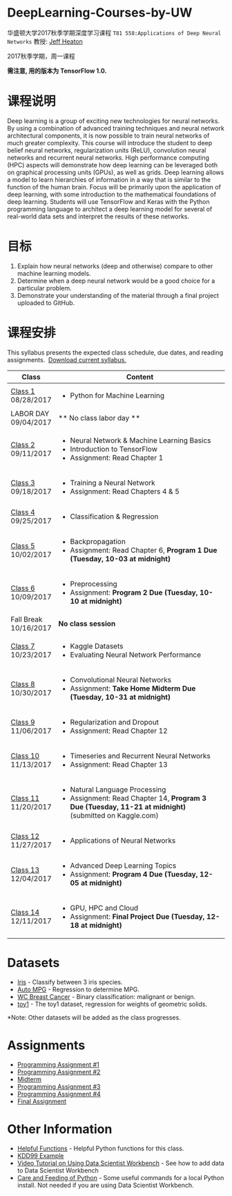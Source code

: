 # DeepLearning-Courses-by-UW
华盛顿大学2017秋季学期深度学习课程 `T81 558:Applications of Deep Neural Networks` 
教授: [Jeff Heaton](https://sites.wustl.edu/jeffheaton/)

2017秋季学期，周一课程

**需注意, 用的版本为 TensorFlow 1.0.**

# 课程说明

Deep learning is a group of exciting new technologies for neural networks. By using a 
combination of advanced training techniques and neural network architectural components, it 
is now possible to train neural networks of much greater complexity. This course will 
introduce the student to deep belief neural networks, regularization units (ReLU), 
convolution neural networks and recurrent neural networks. High performance computing 
(HPC) aspects will demonstrate how deep learning can be leveraged both on graphical 
processing units (GPUs), as well as grids. Deep learning allows a model to learn 
hierarchies of information in a way that is similar to the function of the human brain. 
Focus will be primarily upon the application of deep learning, with some introduction to 
the mathematical foundations of deep learning. Students will use TensorFlow and Keras with
the Python programming language to architect a deep learning model for several of real-world 
data sets and interpret the results of these networks.

# 目标

1. Explain how neural networks (deep and otherwise) compare to other machine learning models. 
2. Determine when a deep neural network would be a good choice for a particular problem.
3. Demonstrate your understanding of the material through a final project uploaded to GitHub.

# 课程安排
This syllabus presents the expected class schedule, due dates, and reading assignments.  [Download current syllabus.](https://raw.githubusercontent.com/jeffheaton/t81_558_deep_learning/master/pdf/t81_558_spring2017_fall.pdf)

Class|Content
---|---
[Class 1](https://github.com/jeffheaton/t81_558_deep_learning/blob/master/t81_558_class1_intro_python.ipynb)<br>08/28/2017 | <ul><li>Python for Machine Learning</ul>
LABOR DAY<br>09/04/2017 | ** No class labor day **
[Class 2](https://github.com/jeffheaton/t81_558_deep_learning/blob/master/t81_558_class2_tensor_flow.ipynb)<br>09/11/2017 | <ul><li>Neural Network & Machine Learning Basics<li>Introduction to TensorFlow<li>Assignment: Read Chapter 1</ul>
[Class 3](https://github.com/jeffheaton/t81_558_deep_learning/blob/master/t81_558_class3_training.ipynb)<br>09/18/2017 | <ul><li>Training a Neural Network<li>Assignment: Read Chapters 4 & 5</ul>
[Class 4](https://github.com/jeffheaton/t81_558_deep_learning/blob/master/t81_558_class4_class_reg.ipynb)<br>09/25/2017 | <ul><li>Classification & Regression</ul>
[Class 5](https://github.com/jeffheaton/t81_558_deep_learning/blob/master/t81_558_class5_backpropagation.ipynb)<br>10/02/2017 | <ul><li>Backpropagation<li>Assignment: Read Chapter 6, <b>Program 1 Due (Tuesday, 10-03 at midnight)</b></ul>
[Class 6](https://github.com/jeffheaton/t81_558_deep_learning/blob/master/t81_558_class6_preprocessing.ipynb)<br>10/09/2017 | <ul><li>Preprocessing<li>Assignment: <b>Program 2 Due (Tuesday, 10-10 at midnight)</b></ul>
Fall Break<br>10/16/2017 | **No class session**
[Class 7](https://github.com/jeffheaton/t81_558_deep_learning/blob/master/t81_558_class7_kaggle.ipynb)<br>10/23/2017 | <ul><li>Kaggle Datasets<li>Evaluating Neural Network Performance</ul>
[Class 8](https://github.com/jeffheaton/t81_558_deep_learning/blob/master/t81_558_class8_cnn.ipynb)<br>10/30/2017 | <ul><li>Convolutional Neural Networks<li>Assignment: <b>Take Home Midterm Due (Tuesday, 10-31 at midnight)</b></ul>
[Class 9](https://github.com/jeffheaton/t81_558_deep_learning/blob/master/t81_558_class9_regularization.ipynb)<br>11/06/2017 | <ul><li>Regularization and Dropout<li>Assignment: Read Chapter 12</ul>
[Class 10](https://github.com/jeffheaton/t81_558_deep_learning/blob/master/t81_558_class10_lstm.ipynb)<br>11/13/2017 | <ul><li>Timeseries and Recurrent Neural Networks<li>Assignment: Read Chapter 13</ul>
[Class 11](https://github.com/jeffheaton/t81_558_deep_learning/blob/master/t81_558_class11_nlp.ipynb)<br>11/20/2017 | <ul><li>Natural Language Processing<li>Assignment: Read Chapter 14, <b>Program 3 Due (Tuesday, 11-21 at midnight)</b> (submitted on Kaggle.com)</b></ul>
[Class 12](https://github.com/jeffheaton/t81_558_deep_learning/blob/master/t81_558_class12_app.ipynb)<br>11/27/2017 | <ul><li>Applications of Neural Networks </ul>
[Class 13](https://github.com/jeffheaton/t81_558_deep_learning/blob/master/t81_558_class13_other.ipynb)<br>12/04/2017 | <ul><li>Advanced Deep Learning Topics<li>Assignment: <b>Program 4 Due (Tuesday, 12-05 at midnight)</b></ul>
[Class 14](https://github.com/jeffheaton/t81_558_deep_learning/blob/master/t81_558_class14_aws.ipynb)<br>12/11/2017 | <ul><li>GPU, HPC and Cloud<li>Assignment: <b>Final Project Due (Tuesday, 12-18 at midnight)</b></ul>

# Datasets

* [Iris](https://github.com/jeffheaton/t81_558_deep_learning/blob/master/datasets_iris.ipynb) - Classify between 3 iris species.
* [Auto MPG](https://github.com/jeffheaton/t81_558_deep_learning/blob/master/datasets_mpg.ipynb) - Regression to determine MPG.
* [WC Breast Cancer](https://github.com/jeffheaton/t81_558_deep_learning/blob/master/datasets_wcbc.ipynb) - Binary classification: malignant or benign.
* [toy1](https://github.com/jeffheaton/t81_558_deep_learning/blob/master/datasets_toy1.ipynb) - The toy1 dataset, regression for weights of geometric solids.

*Note: Other datasets will be added as the class progresses.

# Assignments

* [Programming Assignment #1](https://raw.githubusercontent.com/jeffheaton/t81_558_deep_learning/master/pdf/t81_559_program_1.pdf)
* [Programming Assignment #2](https://raw.githubusercontent.com/jeffheaton/t81_558_deep_learning/master/pdf/t81_559_program_2.pdf)
* [Midterm](https://raw.githubusercontent.com/jeffheaton/t81_558_deep_learning/master/pdf/t81_559_midterm.pdf)
* [Programming Assignment #3](https://raw.githubusercontent.com/jeffheaton/t81_558_deep_learning/master/pdf/t81_559_program_3.pdf) 
* [Programming Assignment #4](https://raw.githubusercontent.com/jeffheaton/t81_558_deep_learning/master/pdf/t81_559_program_4.pdf)
* [Final Assignment](https://raw.githubusercontent.com/jeffheaton/t81_558_deep_learning/master/pdf/t81_559_project.pdf)

# Other Information

* [Helpful Functions](https://github.com/jeffheaton/t81_558_deep_learning/blob/master/jeffs_helpful.ipynb) - Helpful Python functions for this class.
* [KDD99 Example](https://github.com/jeffheaton/t81_558_deep_learning/blob/master/tf_kdd99.ipynb)
* [Video Tutorial on Using Data Scientist Workbench](https://www.youtube.com/watch?v=9r6ZfZm9nmI) - See how to add data to Data Scientist Workbench 
* [Care and Feeding of Python](http://www.heatonresearch.com/content/python_care.html) - Some useful commands for a local Python install.  Not needed if you are using Data Scientist Workbench.

